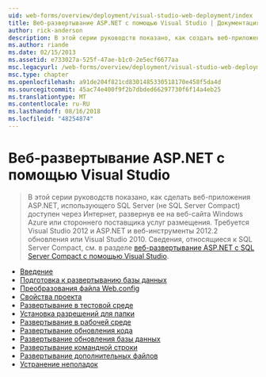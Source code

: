 ```yaml
---
uid: web-forms/overview/deployment/visual-studio-web-deployment/index
title: Веб-развертывание ASP.NET с помощью Visual Studio | Документация Майкрософт
author: rick-anderson
description: В этой серии руководств показано, как создать веб-приложения ASP.NET, использующего SQL Server (не SQL Server Compact) доступен через Интернет, развернув ее t...
ms.author: riande
ms.date: 02/15/2013
ms.assetid: e733027a-525f-47ae-b1c0-2e5ecf6677aa
msc.legacyurl: /web-forms/overview/deployment/visual-studio-web-deployment
msc.type: chapter
ms.openlocfilehash: a91de204f821cd8301485330518170e458f5da4d
ms.sourcegitcommit: 45ac74e400f9f2b7dbded66297730f6f14a4eb25
ms.translationtype: MT
ms.contentlocale: ru-RU
ms.lasthandoff: 08/16/2018
ms.locfileid: "48254874"
---
```

<a name="aspnet-web-deployment-using-visual-studio"></a>Веб-развертывание ASP.NET с помощью Visual Studio
====================
> В этой серии руководств показано, как сделать веб-приложения ASP.NET, использующего SQL Server (не SQL Server Compact) доступен через Интернет, развернув ее на веб-сайта Windows Azure или стороннего поставщика услуг размещения. Требуется Visual Studio 2012 и ASP.NET и веб-инструменты 2012.2 обновления или Visual Studio 2010. Сведения, относящиеся к SQL Server Compact, см. в разделе [веб-развертывание ASP.NET с SQL Server Compact с помощью Visual Studio](../../older-versions-getting-started/deployment-to-a-hosting-provider/deployment-to-a-hosting-provider-introduction-1-of-12.md).


- [Введение](introduction.md)
- [Подготовка к развертыванию базы данных](preparing-databases.md)
- [Преобразования файла Web.config](web-config-transformations.md)
- [Свойства проекта](project-properties.md)
- [Развертывание в тестовой среде](deploying-to-iis.md)
- [Установка разрешений для папки](setting-folder-permissions.md)
- [Развертывание в рабочей среде](deploying-to-production.md)
- [Развертывание обновления кода](deploying-a-code-update.md)
- [Развертывание обновления базы данных](deploying-a-database-update.md)
- [Развертывание командной строки](command-line-deployment.md)
- [Развертывание дополнительных файлов](deploying-extra-files.md)
- [Устранение неполадок](troubleshooting.md)

